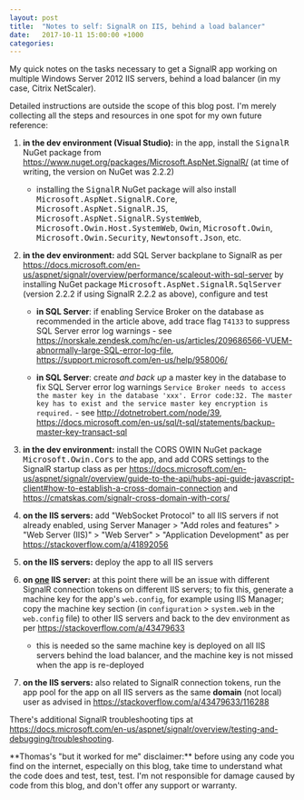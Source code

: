 ```yaml
---
layout: post
title:  "Notes to self: SignalR on IIS, behind a load balancer"
date:   2017-10-11 15:00:00 +1000
categories:
---
```

My quick notes on the tasks necessary to get a SignalR app working on multiple Windows Server 2012 IIS servers, behind a load balancer (in my case, Citrix NetScaler).

Detailed instructions are outside the scope of this blog post. I'm merely collecting all the steps and resources in one spot for my own future reference:

1. **in the dev environment (Visual Studio):** in the app, install the <tt>SignalR</tt> NuGet package from <https://www.nuget.org/packages/Microsoft.AspNet.SignalR/> (at time of writing, the version on NuGet was 2.2.2)

    * <p>installing the <tt>SignalR</tt> NuGet package will also install <tt>Microsoft.AspNet.SignalR.Core</tt>, <tt>Microsoft.AspNet.SignalR.JS</tt>, <tt>Microsoft.AspNet.SignalR.SystemWeb</tt>, <tt>Microsoft.Owin.Host.SystemWeb</tt>, <tt>Owin</tt>, <tt>Microsoft.Owin</tt>, <tt>Microsoft.Owin.Security</tt>, <tt>Newtonsoft.Json</tt>, etc.</p>

2. **in the dev environment:** add SQL Server backplane to SignalR as per <https://docs.microsoft.com/en-us/aspnet/signalr/overview/performance/scaleout-with-sql-server> by installing NuGet package <tt>Microsoft.AspNet.SignalR.SqlServer</tt> (version 2.2.2 if using SignalR 2.2.2 as above), configure and test

    * **in SQL Server**: if enabling Service Broker on the database as recommended in the article above, add trace flag `T4133` to suppress SQL Server error log warnings - see <https://norskale.zendesk.com/hc/en-us/articles/209686566-VUEM-abnormally-large-SQL-error-log-file>, <https://support.microsoft.com/en-us/help/958006/>

    * **in SQL Server**: create _and back up_ a master key in the database to fix SQL Server error log warnings `Service Broker needs to access the master key in the database 'xxx'. Error code:32. The master key has to exist and the service master key encryption is required.` - see <http://dotnetrobert.com/node/39>, <https://docs.microsoft.com/en-us/sql/t-sql/statements/backup-master-key-transact-sql>

3. **in the dev environment:** install the CORS OWIN NuGet package <tt>Microsoft.Owin.Cors</tt> to the app, and add CORS settings to the SignalR startup class as per <https://docs.microsoft.com/en-us/aspnet/signalr/overview/guide-to-the-api/hubs-api-guide-javascript-client#how-to-establish-a-cross-domain-connection> and <https://cmatskas.com/signalr-cross-domain-with-cors/>

4. **on the IIS servers:** add "WebSocket Protocol" to all IIS servers if not already enabled, using Server Manager > "Add roles and features" > "Web Server (IIS)" > "Web Server" > "Application Development" as per <https://stackoverflow.com/a/41892056>

5. **on the IIS servers:** deploy the app to all IIS servers

6. **on <u>one</u> IIS server:** at this point there will be an issue with different SignalR connection tokens on different IIS servers; to fix this, generate a machine key for the app's `web.config`, for example using IIS Manager; copy the machine key section (in `configuration` > `system.web` in the `web.config` file) to other IIS servers and back to the dev environment as per <https://stackoverflow.com/a/43479633>

    * <p>this is needed so the same machine key is deployed on all IIS servers behind the load balancer, and the machine key is not missed when the app is re-deployed</p>

7. **on the IIS servers:** also related to SignalR connection tokens, run the app pool for the app on all IIS servers as the same **domain** (not local) user as advised in <https://stackoverflow.com/a/43479633/116288>

There's additional SignalR troubleshooting tips at <https://docs.microsoft.com/en-us/aspnet/signalr/overview/testing-and-debugging/troubleshooting>.

<div markdown="1" class="note">
**Thomas's "but it worked for me" disclaimer:** before using any code you find on the internet, especially on this blog, take time to understand what the code does and test, test, test. I'm not responsible for damage caused by code from this blog, and don't offer any support or warranty.
</div>
